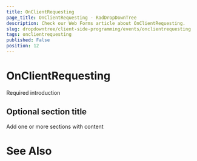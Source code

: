 ```yaml
---
title: OnClientRequesting
page_title: OnClientRequesting - RadDropDownTree
description: Check our Web Forms article about OnClientRequesting.
slug: dropdowntree/client-side-programming/events/onclientrequesting
tags: onclientrequesting
published: False
position: 12
---
```


# OnClientRequesting



Required introduction

## Optional section title

Add one or more sections with content

# See Also
